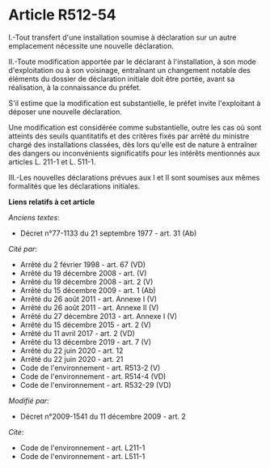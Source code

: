 # Article R512-54

I.-Tout transfert d'une installation soumise à déclaration sur un autre emplacement nécessite une nouvelle déclaration. 

II.-Toute modification apportée par le déclarant à l'installation, à son mode d'exploitation ou à son voisinage, entraînant
un changement notable des éléments du dossier de déclaration initiale doit être portée, avant sa réalisation, à la
connaissance du préfet.

S'il estime que la modification est substantielle, le préfet invite l'exploitant à déposer une nouvelle déclaration. 

Une modification est considérée comme substantielle, outre les cas où sont atteints des seuils quantitatifs et des critères
fixés par arrêté du ministre chargé des installations classées, dès lors qu'elle est de nature à entraîner des dangers ou
inconvénients significatifs pour les intérêts mentionnés aux articles L. 211-1 et L. 511-1. 

III.-Les nouvelles déclarations prévues aux I et II sont soumises aux mêmes formalités que les déclarations initiales.

**Liens relatifs à cet article**

_Anciens textes_:

  - Décret n°77-1133 du 21 septembre 1977 - art. 31 (Ab)

_Cité par_:

  - Arrêté du 2 février 1998 - art. 67 (VD)
  - Arrêté du 19 décembre 2008 - art. (V)
  - Arrêté du 19 décembre 2008 - art. 2 (V)
  - Arrêté du 15 décembre 2009 - art. 1 (Ab)
  - Arrêté du 26 août 2011 - art. Annexe I (V)
  - Arrêté du 26 août 2011 - art. Annexe II (V)
  - Arrêté du 27 décembre 2013 - art. Annexe I (V)
  - Arrêté du 15 décembre 2015 - art. 2 (V)
  - Arrêté du 11 avril 2017 - art. 2 (VD)
  - Arrêté du 13 décembre 2019 - art. 7 (V)
  - Arrêté du 22 juin 2020 - art. 12
  - Arrêté du 22 juin 2020 - art. 21
  - Code de l'environnement - art. R513-2 (V)
  - Code de l'environnement - art. R514-4 (VD)
  - Code de l'environnement - art. R532-29 (VD)

_Modifié par_:

  - Décret n°2009-1541 du 11 décembre 2009 - art. 2

_Cite_:

  - Code de l'environnement - art. L211-1
  - Code de l'environnement - art. L511-1
